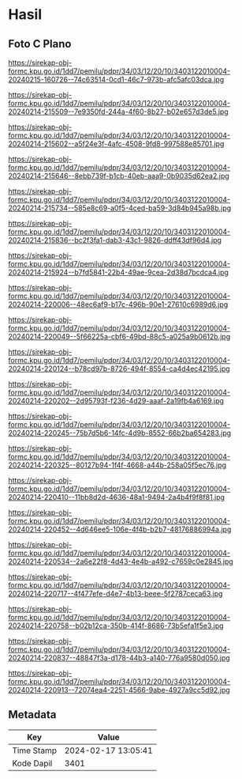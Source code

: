# Hasil

## Foto C Plano

https://sirekap-obj-formc.kpu.go.id/1dd7/pemilu/pdpr/34/03/12/20/10/3403122010004-20240215-160726--74c63514-0cd1-46c7-973b-afc5afc03dca.jpg

https://sirekap-obj-formc.kpu.go.id/1dd7/pemilu/pdpr/34/03/12/20/10/3403122010004-20240214-215509--7e9350fd-244a-4f60-8b27-b02e657d3de5.jpg

https://sirekap-obj-formc.kpu.go.id/1dd7/pemilu/pdpr/34/03/12/20/10/3403122010004-20240214-215602--a5f24e3f-4afc-4508-9fd8-997588e85701.jpg

https://sirekap-obj-formc.kpu.go.id/1dd7/pemilu/pdpr/34/03/12/20/10/3403122010004-20240214-215646--8ebb739f-b1cb-40eb-aaa9-0b9035d62ea2.jpg

https://sirekap-obj-formc.kpu.go.id/1dd7/pemilu/pdpr/34/03/12/20/10/3403122010004-20240214-215734--585e8c69-a0f5-4ced-ba59-3d84b945a98b.jpg

https://sirekap-obj-formc.kpu.go.id/1dd7/pemilu/pdpr/34/03/12/20/10/3403122010004-20240214-215836--bc2f3fa1-dab3-43c1-9826-ddff43df96d4.jpg

https://sirekap-obj-formc.kpu.go.id/1dd7/pemilu/pdpr/34/03/12/20/10/3403122010004-20240214-215924--b7fd5841-22b4-49ae-9cea-2d38d7bcdca4.jpg

https://sirekap-obj-formc.kpu.go.id/1dd7/pemilu/pdpr/34/03/12/20/10/3403122010004-20240214-220006--48ec6af9-b17c-496b-90e1-27610c6989d6.jpg

https://sirekap-obj-formc.kpu.go.id/1dd7/pemilu/pdpr/34/03/12/20/10/3403122010004-20240214-220049--5f66225a-cbf6-49bd-88c5-a025a9b0612b.jpg

https://sirekap-obj-formc.kpu.go.id/1dd7/pemilu/pdpr/34/03/12/20/10/3403122010004-20240214-220124--b78cd97b-8726-494f-8554-ca4d4ec42195.jpg

https://sirekap-obj-formc.kpu.go.id/1dd7/pemilu/pdpr/34/03/12/20/10/3403122010004-20240214-220202--2d95793f-f236-4d29-aaaf-2a19fb4a6169.jpg

https://sirekap-obj-formc.kpu.go.id/1dd7/pemilu/pdpr/34/03/12/20/10/3403122010004-20240214-220245--75b7d5b6-14fc-4d9b-8552-66b2ba654283.jpg

https://sirekap-obj-formc.kpu.go.id/1dd7/pemilu/pdpr/34/03/12/20/10/3403122010004-20240214-220325--80127b94-1f4f-4668-a44b-258a05f5ec76.jpg

https://sirekap-obj-formc.kpu.go.id/1dd7/pemilu/pdpr/34/03/12/20/10/3403122010004-20240214-220410--11bb8d2d-4636-48a1-9494-2a4b4f9f8f81.jpg

https://sirekap-obj-formc.kpu.go.id/1dd7/pemilu/pdpr/34/03/12/20/10/3403122010004-20240214-220452--4d646ee5-106e-4f4b-b2b7-48176886994a.jpg

https://sirekap-obj-formc.kpu.go.id/1dd7/pemilu/pdpr/34/03/12/20/10/3403122010004-20240214-220534--2a6e22f8-4d43-4e4b-a492-c7659c0e2845.jpg

https://sirekap-obj-formc.kpu.go.id/1dd7/pemilu/pdpr/34/03/12/20/10/3403122010004-20240214-220717--4f477efe-d4e7-4b13-beee-5f2787ceca63.jpg

https://sirekap-obj-formc.kpu.go.id/1dd7/pemilu/pdpr/34/03/12/20/10/3403122010004-20240214-220758--b02b12ca-350b-414f-8686-73b5efa1f5e3.jpg

https://sirekap-obj-formc.kpu.go.id/1dd7/pemilu/pdpr/34/03/12/20/10/3403122010004-20240214-220837--48847f3a-d178-44b3-a140-776a9580d050.jpg

https://sirekap-obj-formc.kpu.go.id/1dd7/pemilu/pdpr/34/03/12/20/10/3403122010004-20240214-220913--72074ea4-2251-4566-9abe-4927a9cc5d92.jpg


## Metadata

| Key        | Value               |
| ---------- | ------------------- |
| Time Stamp | 2024-02-17 13:05:41 |
| Kode Dapil | 3401                |



